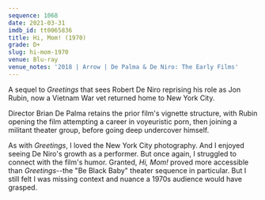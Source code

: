 ```yaml
---
sequence: 1068
date: 2021-03-31
imdb_id: tt0065836
title: Hi, Mom! (1970)
grade: D+
slug: hi-mom-1970
venue: Blu-ray
venue_notes: '2018 | Arrow | De Palma & De Niro: The Early Films'
---
```


A sequel to <span data-imdb-id="tt0063036">_Greetings_</span> that sees Robert De Niro reprising his role as Jon Rubin, now a Vietnam War vet returned home to New York City.

<!-- end -->

Director Brian De Palma retains the prior film's vignette structure, with Rubin opening the film attempting a career in voyeuristic porn, then joining a militant theater group, before going deep undercover himself.

As with _Greetings_, I loved the New York City photography. And I enjoyed seeing De Niro's growth as a performer. But once again, I struggled to connect with the film's humor. Granted, _Hi, Mom!_ proved more accessible than _Greetings_--the "Be Black Baby" theater sequence in particular. But I still felt I was missing context and nuance a 1970s audience would have grasped.